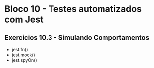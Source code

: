 # Bloco 10 - Testes automatizados com Jest

## Exercicios 10.3 - Simulando Comportamentos

- jest.fn()
- jest.mock()
- jest.spyOn()
